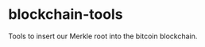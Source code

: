 blockchain-tools
======================

Tools to insert our Merkle root into the bitcoin blockchain.
